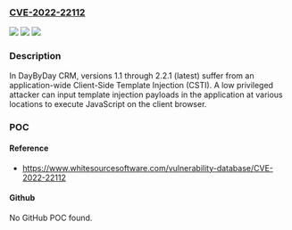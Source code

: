### [CVE-2022-22112](https://cve.mitre.org/cgi-bin/cvename.cgi?name=CVE-2022-22112)
![](https://img.shields.io/static/v1?label=Product&message=DaybydayCRM&color=blue)
![](https://img.shields.io/static/v1?label=Version&message=%3E%3D%201.1%20&color=brighgreen)
![](https://img.shields.io/static/v1?label=Vulnerability&message=CWE-79%20Cross-site%20Scripting%20(XSS)&color=brighgreen)

### Description

In DayByDay CRM, versions 1.1 through 2.2.1 (latest) suffer from an application-wide Client-Side Template Injection (CSTI). A low privileged attacker can input template injection payloads in the application at various locations to execute JavaScript on the client browser.

### POC

#### Reference
- https://www.whitesourcesoftware.com/vulnerability-database/CVE-2022-22112

#### Github
No GitHub POC found.

